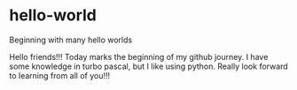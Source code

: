 # hello-world
Beginning with many hello worlds 

Hello friends!!!
Today marks the beginning of my github journey. 
I have some knowledge in turbo pascal, but I like using python.
Really look forward to learning from all of you!!!

